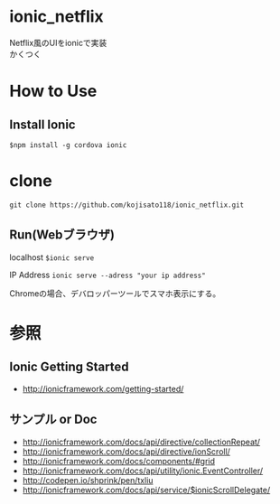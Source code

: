 # ionic_netflix
Netflix風のUIをionicで実装    
かくつく

# How to Use
## Install Ionic
`$npm install -g cordova ionic`

# clone
`git clone https://github.com/kojisato118/ionic_netflix.git`

## Run(Webブラウザ)
localhost
`$ionic serve`

IP Address
`ionic serve --adress "your ip address"`

Chromeの場合、デバロッパーツールでスマホ表示にする。

# 参照
## Ionic Getting Started
- http://ionicframework.com/getting-started/

## サンプル or Doc
- http://ionicframework.com/docs/api/directive/collectionRepeat/
- http://ionicframework.com/docs/api/directive/ionScroll/
- http://ionicframework.com/docs/components/#grid
- http://ionicframework.com/docs/api/utility/ionic.EventController/
- http://codepen.io/shprink/pen/txliu
- http://ionicframework.com/docs/api/service/$ionicScrollDelegate/
